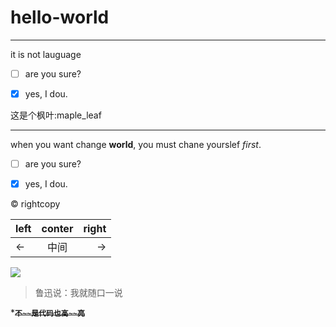 # hello-world


----

it is not lauguage


- [ ] are you sure? 

- [x] yes, I dou.

 这是个枫叶:maple_leaf

---
when you want change **world**, you must chane yourslef *first*.

- [ ] are you sure? 

- [x] yes, I dou.

&copy; rightcopy

|left|conter|right|
|:--|:--:|--:|
|←|中间|→|






![](https://timgsa.baidu.com/timg?image&quality=80&size=b9999_10000&sec=1534584052833&di=eb8857a87bfa681071c7b2e8d5953b00&imgtype=0&src=http%3A%2F%2Fpic.xiudodo.com%2Ffigure%2F00%2F00%2F33%2F16%2F73%2F1655bda6abbcd26.jpg)
>  鲁迅说：我就随口一说

*~~**`不~~是代码也高~~亮`**~~